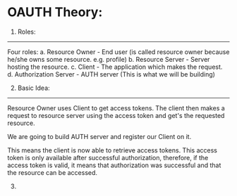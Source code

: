 OAUTH Theory:
=============
1. Roles:
---------
Four roles:
    a. Resource Owner - End user (is called resource owner because he/she owns some resource. e.g. profile)
    b. Resource Server - Server hosting the resource.
    c. Client - The application which makes the request.
    d. Authorization Server - AUTH server (This is what we will be building)

2. Basic Idea:
--------------
Resource Owner uses Client to get access tokens. The client then makes a request to resource server using the access token
and get's the requested resource.

We are going to build AUTH server and register our Client on it.

This means the client is now able to retrieve access tokens. This access token is only available after successful authorization, therefore, if the access token is valid, it means that authorization was successful and that the resource can be accessed.

3. 